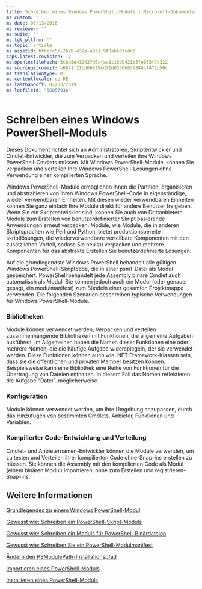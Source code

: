 ```yaml
---
title: Schreiben eines Windows PowerShell-Moduls | Microsoft-Dokumentation
ms.custom: ''
ms.date: 09/13/2016
ms.reviewer: ''
ms.suite: ''
ms.tgt_pltfrm: ''
ms.topic: article
ms.assetid: bfbccc5b-2b2b-432a-a971-9f8ab503cdc3
caps.latest.revision: 17
ms.openlocfilehash: 3c6d8e410427d6cfaa1c15db421b3fe935f7d322
ms.sourcegitcommit: b6871f21bd666f9cd71dd336bb3f844cf472b56c
ms.translationtype: MT
ms.contentlocale: de-DE
ms.lasthandoff: 02/03/2019
ms.locfileid: "56857936"
---
```

# <a name="writing-a-windows-powershell-module"></a>Schreiben eines Windows PowerShell-Moduls

Dieses Dokument richtet sich an Administratoren, Skriptentwickler und Cmdlet-Entwickler, die zum Verpacken und verteilen ihre Windows PowerShell-Cmdlets müssen. Mit Windows PowerShell-Module, können Sie verpacken und verteilen Ihre Windows PowerShell-Lösungen ohne Verwendung einer kompilierten Sprache.

Windows PowerShell-Module ermöglichen Ihnen die Partition, organisieren und abstrahieren von Ihren Windows PowerShell-Code in eigenständige, wieder verwendbaren Einheiten. Mit diesen wieder verwendbaren Einheiten können Sie ganz einfach Ihre Module direkt für andere Benutzer freigeben. Wenn Sie ein Skriptentwickler sind, können Sie auch von Drittanbietern Module zum Erstellen von benutzerdefinierter Skript basierende Anwendungen erneut verpacken. Module, wie Module, die in anderen Skriptsprachen wie Perl und Python, bietet produktionsbereite skriptlösungen, die wiederverwendbare verteilbare Komponenten mit den zusätzlichen Vorteil, sodass Sie neu zu verpacken und mehrere Komponenten für das abstrakte Erstellen Sie benutzerdefinierte Lösungen.

Auf die grundlegendste Windows PowerShell behandelt alle gültigen Windows PowerShell-Skriptcode, die in einer psm1-Datei als Modul gespeichert. PowerShell behandelt jede Assembly binäre Cmdlet auch automatisch als Modul. Sie können jedoch auch ein Modul (oder genauer gesagt, ein modulmanifest) zum Bündeln einer gesamten Projektmappe verwenden. Die folgenden Szenarien beschreiben typische Verwendungen für Windows PowerShell-Module.

### <a name="libraries"></a>Bibliotheken

Module können verwendet werden, Verpacken und verteilen zusammenhängende Bibliotheken mit Funktionen, die allgemeine Aufgaben ausführen. Im Allgemeinen haben die Namen dieser Funktionen eine oder mehrere Nomen, die die häufige Aufgabe widerspiegeln, der sie verwendet werden. Diese Funktionen können auch wie .NET Framework-Klassen sein, dass sie die öffentlichen und privaten Member besitzen können. Beispielsweise kann eine Bibliothek eine Reihe von Funktionen für die Übertragung von Dateien enthalten. In diesem Fall das Nomen reflektieren die Aufgabe "Datei". möglicherweise

### <a name="configuration"></a>Konfiguration

Module können verwendet werden, um Ihre Umgebung anzupassen, durch das Hinzufügen von bestimmten Cmdlets, Anbieter, Funktionen und Variablen.

### <a name="compiled-code-development-and-distribution"></a>Kompilierter Code-Entwicklung und Verteilung

Cmdlet- und Anbieternamen-Entwickler können die Module verwenden, um zu testen und Verteilen ihrer kompilierten Code ohne-Snap-ins erstellen zu müssen. Sie können die Assembly mit den kompilierten Code als Modul (einem binären Modul) importieren, ohne zum Erstellen und registrieren-Snap-ins.

## <a name="see-also"></a>Weitere Informationen

[Grundlegendes zu einem Windows PowerShell-Modul](./understanding-a-windows-powershell-module.md)

[Gewusst wie: Schreiben ein PowerShell-Skript-Moduls](./how-to-write-a-powershell-script-module.md)

[Gewusst wie: Schreiben ein Moduls für PowerShell-Binärdateien](./how-to-write-a-powershell-binary-module.md)

[Gewusst wie: Schreiben Sie ein PowerShell-Modulmanifest](http://msdn.microsoft.com/en-us/abe4c24b-e64e-4a61-81d5-18c4fceba0b6)

[Ändern den PSModulePath-Installationspfad](./modifying-the-psmodulepath-installation-path.md)

[Importieren eines PowerShell-Moduls](./importing-a-powershell-module.md)

[Installieren eines PowerShell-Moduls](./installing-a-powershell-module.md)
